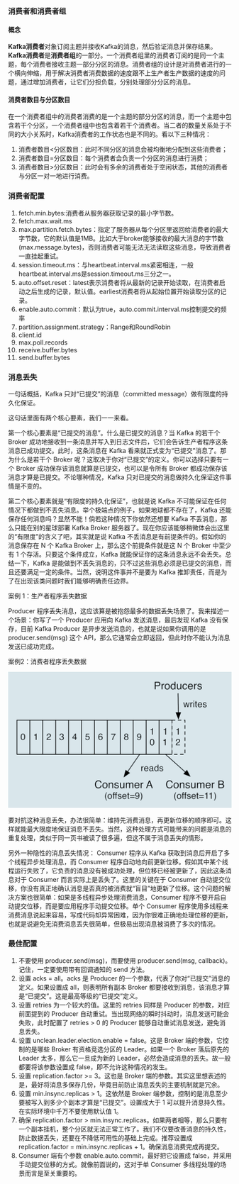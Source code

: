 ### 消费者和消费者组

#### 概念

**Kafka消费者**对象订阅主题并接收Kafka的消息，然后验证消息并保存结果。**Kafka消费者**是**消费者组**的一部分。一个消费者组里的消费者订阅的是同一个主题，每个消费者接收主题一部分分区的消息。消费者组的设计是对消费者进行的一个横向伸缩，用于解决消费者消费数据的速度跟不上生产者生产数据的速度的问题，通过增加消费者，让它们分担负载，分别处理部分分区的消息。

#### 消费者数目与分区数目

在一个消费者组中的消费者消费的是一个主题的部分分区的消息，而一个主题中包含若干个分区，一个消费者组中也包含着若干个消费者。当二者的数量关系处于不同的大小关系时，Kafka消费者的工作状态也是不同的。看以下三种情况：

1. 消费者数目<分区数目：此时不同分区的消息会被均衡地分配到这些消费者；
2. 消费者数目=分区数目：每个消费者会负责一个分区的消息进行消费；
3. 消费者数目>分区数目：此时会有多余的消费者处于空闲状态，其他的消费者与分区一对一地进行消费。

### 消费者配置

1. fetch.min.bytes:消费者从服务器获取记录的最小字节数。
2. fetch.max.wait.ms
3. max.partition.fetch.bytes：指定了服务器从每个分区里返回给消费者的最大字节数，它的默认值是1MB。比如大于broker能够接收的最大消息的字节数(max.message.bytes)，否则消费者可能无法无法读取这些消息，导致消费者一直挂起重试。
4. session.timeout.ms：与heartbeat.interval.ms紧密相连，一般heartbeat.interval.ms是session.timeout.ms三分之一。
5. auto.offset.reset：latest表示消费者将从最新的记录开始读取，在消费者启动之后生成的记录，默认值。earliest消费者将从起始位置开始读取分区的记录。
6. enable.auto.commit：默认为true，auto.commit.interval.ms控制提交的频率
7. partition.assignment.strategy：Range和RoundRobin
8. client.id
9. max.poll.records
10. receive.buffer.bytes
11. send.buffer.bytes

### 消息丢失

一句话概括，Kafka 只对“已提交”的消息（committed message）做有限度的持久化保证。

这句话里面有两个核心要素，我们一一来看。

第一个核心要素是“已提交的消息”。什么是已提交的消息？当 Kafka 的若干个 Broker 成功地接收到一条消息并写入到日志文件后，它们会告诉生产者程序这条消息已成功提交。此时，这条消息在 Kafka 看来就正式变为“已提交”消息了。那为什么是若干个 Broker 呢？这取决于你对“已提交”的定义。你可以选择只要有一个 Broker 成功保存该消息就算是已提交，也可以是令所有 Broker 都成功保存该消息才算是已提交。不论哪种情况，Kafka 只对已提交的消息做持久化保证这件事情是不变的。

第二个核心要素就是“有限度的持久化保证”，也就是说 Kafka 不可能保证在任何情况下都做到不丢失消息。举个极端点的例子，如果地球都不存在了，Kafka 还能保存任何消息吗？显然不能！倘若这种情况下你依然还想要 Kafka 不丢消息，那么只能在别的星球部署 Kafka Broker 服务器了。现在你应该能够稍微体会出这里的“有限度”的含义了吧，其实就是说 Kafka 不丢消息是有前提条件的。假如你的消息保存在 N 个 Kafka Broker 上，那么这个前提条件就是这 N 个 Broker 中至少有 1 个存活。只要这个条件成立，Kafka 就能保证你的这条消息永远不会丢失。总结一下，Kafka 是能做到不丢失消息的，只不过这些消息必须是已提交的消息，而且还要满足一定的条件。当然，说明这件事并不是要为 Kafka 推卸责任，而是为了在出现该类问题时我们能够明确责任边界。

案例 1：生产者程序丢失数据

Producer 程序丢失消息，这应该算是被抱怨最多的数据丢失场景了。我来描述一个场景：你写了一个 Producer 应用向 Kafka 发送消息，最后发现 Kafka 没有保存，目前 Kafka Producer 是异步发送消息的，也就是说如果你调用的是 producer.send(msg) 这个 API，那么它通常会立即返回，但此时你不能认为消息发送已成功完成。

案例2：消费者程序丢失数据

![kafka-message-consumer-missing-data.png](./images/kafka-message-consumer-missing-data.png)

要对抗这种消息丢失，办法很简单：维持先消费消息，再更新位移的顺序即可。这样就能最大限度地保证消息不丢失。当然，这种处理方式可能带来的问题是消息的重复处理，类似于同一页书被读了很多遍，但这不属于消息丢失的情形。

另外一种隐性的消息丢失情况： Consumer 程序从 Kafka 获取到消息后开启了多个线程异步处理消息，而 Consumer 程序自动地向前更新位移。假如其中某个线程运行失败了，它负责的消息没有被成功处理，但位移已经被更新了，因此这条消息对于 Consumer 而言实际上是丢失了。这里的关键在于 Consumer 自动提交位移，你没有真正地确认消息是否真的被消费就“盲目”地更新了位移。这个问题的解决方案也很简单：如果是多线程异步处理消费消息，Consumer 程序不要开启自动提交位移，而是要应用程序手动提交位移。单个 Consumer 程序使用多线程来消费消息说起来容易，写成代码却异常困难，因为你很难正确地处理位移的更新，也就是说避免无消费消息丢失很简单，但极易出现消息被消费了多次的情况。

### 最佳配置

1. 不要使用 producer.send(msg)，而要使用 producer.send(msg, callback)。记住，一定要使用带有回调通知的 send 方法。
2. 设置 acks = all。acks 是 Producer 的一个参数，代表了你对“已提交”消息的定义。如果设置成 all，则表明所有副本 Broker 都要接收到消息，该消息才算是“已提交”。这是最高等级的“已提交”定义。
3. 设置 retries 为一个较大的值。这里的 retries 同样是 Producer 的参数，对应前面提到的 Producer 自动重试。当出现网络的瞬时抖动时，消息发送可能会失败，此时配置了 retries > 0 的 Producer 能够自动重试消息发送，避免消息丢失。
4. 设置 unclean.leader.election.enable = false。这是 Broker 端的参数，它控制的是哪些 Broker 有资格竞选分区的 Leader。如果一个 Broker 落后原先的 Leader 太多，那么它一旦成为新的 Leader，必然会造成消息的丢失。故一般都要将该参数设置成 false，即不允许这种情况的发生。
5. 设置 replication.factor >= 3。这也是 Broker 端的参数。其实这里想表述的是，最好将消息多保存几份，毕竟目前防止消息丢失的主要机制就是冗余。
6. 设置 min.insync.replicas > 1。这依然是 Broker 端参数，控制的是消息至少要被写入到多少个副本才算是“已提交”。设置成大于 1 可以提升消息持久性。在实际环境中千万不要使用默认值 1。
7. 确保 replication.factor > min.insync.replicas。如果两者相等，那么只要有一个副本挂机，整个分区就无法正常工作了。我们不仅要改善消息的持久性，防止数据丢失，还要在不降低可用性的基础上完成。推荐设置成 replication.factor = min.insync.replicas + 1。确保消息消费完成再提交。
8. Consumer 端有个参数 enable.auto.commit，最好把它设置成 false，并采用手动提交位移的方式。就像前面说的，这对于单 Consumer 多线程处理的场景而言是至关重要的。

